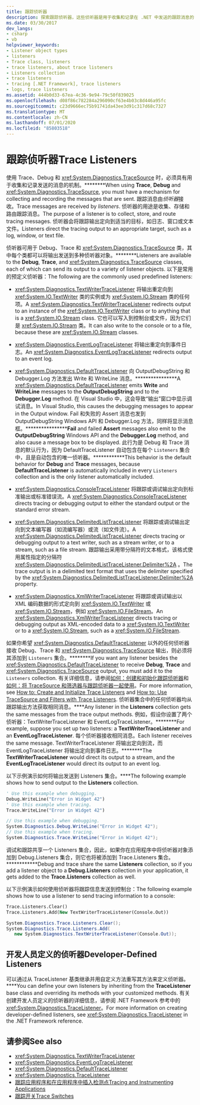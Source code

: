 ```yaml
---
title: 跟踪侦听器
description: 探索跟踪侦听器，这些侦听器是用于收集和记录在 .NET 中发送的跟踪消息的机制。 侦听器将收集、存储和路由消息。
ms.date: 03/30/2017
dev_langs:
- csharp
- vb
helpviewer_keywords:
- Listener object types
- listeners
- Trace class, listeners
- trace listeners, about trace listeners
- Listeners collection
- trace listeners
- tracing [.NET Framework], trace listeners
- logs, trace listeners
ms.assetid: 444b0d33-67ea-4c36-9e94-79c50f839025
ms.openlocfilehash: d08f86c782284a296090cf63e4b03c8d446a95fc
ms.sourcegitcommit: c23d9666ec75b91741da43ee3d91c317d68c7327
ms.translationtype: MT
ms.contentlocale: zh-CN
ms.lasthandoff: 07/01/2020
ms.locfileid: "85803518"
---
```

# <a name="trace-listeners"></a><span data-ttu-id="a23a3-104">跟踪侦听器</span><span class="sxs-lookup"><span data-stu-id="a23a3-104">Trace Listeners</span></span>
<span data-ttu-id="a23a3-105">使用 Trace、Debug 和 <xref:System.Diagnostics.TraceSource> 时，必须具有用于收集和记录发送的消息的机制。\*\*\*\*\*\*\*\*</span><span class="sxs-lookup"><span data-stu-id="a23a3-105">When using **Trace**, **Debug** and <xref:System.Diagnostics.TraceSource>, you must have a mechanism for collecting and recording the messages that are sent.</span></span> <span data-ttu-id="a23a3-106">跟踪消息由*侦听器*接收。</span><span class="sxs-lookup"><span data-stu-id="a23a3-106">Trace messages are received by *listeners*.</span></span> <span data-ttu-id="a23a3-107">侦听器的用途是收集、存储和路由跟踪消息。</span><span class="sxs-lookup"><span data-stu-id="a23a3-107">The purpose of a listener is to collect, store, and route tracing messages.</span></span> <span data-ttu-id="a23a3-108">侦听器会将跟踪输出定向到适当的目标，如日志、窗口或文本文件。</span><span class="sxs-lookup"><span data-stu-id="a23a3-108">Listeners direct the tracing output to an appropriate target, such as a log, window, or text file.</span></span>  
  
 <span data-ttu-id="a23a3-109">侦听器可用于 Debug、Trace 和 <xref:System.Diagnostics.TraceSource> 类，其中每个类都可以将输出发送到多种侦听器对象。\*\*\*\*\*\*\*\*</span><span class="sxs-lookup"><span data-stu-id="a23a3-109">Listeners are available to the **Debug**, **Trace**, and <xref:System.Diagnostics.TraceSource> classes, each of which can send its output to a variety of listener objects.</span></span> <span data-ttu-id="a23a3-110">以下是常用的预定义侦听器：</span><span class="sxs-lookup"><span data-stu-id="a23a3-110">The following are the commonly used predefined listeners:</span></span>  
  
- <span data-ttu-id="a23a3-111"><xref:System.Diagnostics.TextWriterTraceListener> 将输出重定向到 <xref:System.IO.TextWriter> 类的实例或为 <xref:System.IO.Stream> 类的任何项。</span><span class="sxs-lookup"><span data-stu-id="a23a3-111">A <xref:System.Diagnostics.TextWriterTraceListener> redirects output to an instance of the <xref:System.IO.TextWriter> class or to anything that is a <xref:System.IO.Stream> class.</span></span> <span data-ttu-id="a23a3-112">它也可以写入到控制台或文件，因为它们是 <xref:System.IO.Stream> 类。</span><span class="sxs-lookup"><span data-stu-id="a23a3-112">It can also write to the console or to a file, because these are <xref:System.IO.Stream> classes.</span></span>  
  
- <span data-ttu-id="a23a3-113"><xref:System.Diagnostics.EventLogTraceListener> 将输出重定向到事件日志。</span><span class="sxs-lookup"><span data-stu-id="a23a3-113">An <xref:System.Diagnostics.EventLogTraceListener> redirects output to an event log.</span></span>  
  
- <span data-ttu-id="a23a3-114"><xref:System.Diagnostics.DefaultTraceListener> 向 OutputDebugString 和 Debugger.Log 方法发出 Write 和 WriteLine 消息。\*\*\*\*\*\*\*\*\*\*\*\*\*\*\*\*</span><span class="sxs-lookup"><span data-stu-id="a23a3-114">A <xref:System.Diagnostics.DefaultTraceListener> emits **Write** and **WriteLine** messages to the **OutputDebugString** and to the **Debugger.Log** method.</span></span> <span data-ttu-id="a23a3-115">在 Visual Studio 中，这会导致“输出”窗口中显示调试消息。</span><span class="sxs-lookup"><span data-stu-id="a23a3-115">In Visual Studio, this causes the debugging messages to appear in the Output window.</span></span> <span data-ttu-id="a23a3-116">Fail 和失败的 Assert 消息也发到 OutputDebugString Windows API 和 Debugger.Log 方法，同样将显示消息框。\*\*\*\*\*\*\*\*\*\*\*\*\*\*\*\*</span><span class="sxs-lookup"><span data-stu-id="a23a3-116">**Fail** and failed **Assert** messages also emit to the **OutputDebugString** Windows API and the **Debugger.Log** method, and also cause a message box to be displayed.</span></span> <span data-ttu-id="a23a3-117">此行为是 Debug 和 Trace 消息的默认行为，因为 DefaultTraceListener 自动包含在每个 `Listeners` 集合中，且是自动包含的唯一侦听器。\*\*\*\*\*\*\*\*\*\*\*\*</span><span class="sxs-lookup"><span data-stu-id="a23a3-117">This behavior is the default behavior for **Debug** and **Trace** messages, because **DefaultTraceListener** is automatically included in every `Listeners` collection and is the only listener automatically included.</span></span>  
  
- <span data-ttu-id="a23a3-118"><xref:System.Diagnostics.ConsoleTraceListener> 将跟踪或调试输出定向到标准输出或标准错误流。</span><span class="sxs-lookup"><span data-stu-id="a23a3-118">A <xref:System.Diagnostics.ConsoleTraceListener> directs tracing or debugging output to either the standard output or the standard error stream.</span></span>  
  
- <span data-ttu-id="a23a3-119"><xref:System.Diagnostics.DelimitedListTraceListener> 将跟踪或调试输出定向到文本编写器（如流编写器）或流（如文件流）。</span><span class="sxs-lookup"><span data-stu-id="a23a3-119">A <xref:System.Diagnostics.DelimitedListTraceListener> directs tracing or debugging output to a text writer, such as a stream writer, or to a stream, such as a file stream.</span></span> <span data-ttu-id="a23a3-120">跟踪输出采用带分隔符的文本格式，该格式使用属性指定的分隔符 <xref:System.Diagnostics.DelimitedListTraceListener.Delimiter%2A> 。</span><span class="sxs-lookup"><span data-stu-id="a23a3-120">The trace output is in a delimited text format that uses the delimiter specified by the <xref:System.Diagnostics.DelimitedListTraceListener.Delimiter%2A> property.</span></span>  
  
- <span data-ttu-id="a23a3-121"><xref:System.Diagnostics.XmlWriterTraceListener> 将跟踪或调试输出以 XML 编码数据的形式定向到 <xref:System.IO.TextWriter> 或 <xref:System.IO.Stream>，例如 <xref:System.IO.FileStream>。</span><span class="sxs-lookup"><span data-stu-id="a23a3-121">An <xref:System.Diagnostics.XmlWriterTraceListener> directs tracing or debugging output as XML-encoded data to a <xref:System.IO.TextWriter> or to a <xref:System.IO.Stream>, such as a <xref:System.IO.FileStream>.</span></span>  
  
 <span data-ttu-id="a23a3-122">如果你希望 <xref:System.Diagnostics.DefaultTraceListener> 以外的任何侦听器接收 Debug、Trace 和 <xref:System.Diagnostics.TraceSource> 输出，则必须将其添加到 `Listeners` 集合。\*\*\*\*\*\*\*\*</span><span class="sxs-lookup"><span data-stu-id="a23a3-122">If you want any listener besides the <xref:System.Diagnostics.DefaultTraceListener> to receive **Debug**, **Trace** and <xref:System.Diagnostics.TraceSource> output, you must add it to the `Listeners` collection.</span></span> <span data-ttu-id="a23a3-123">有关详细信息，请参阅[如何：创建和初始化跟踪侦听器](how-to-create-and-initialize-trace-listeners.md)和[如何：将 TraceSource 和筛选器与跟踪侦听器一起使用](how-to-use-tracesource-and-filters-with-trace-listeners.md)。</span><span class="sxs-lookup"><span data-stu-id="a23a3-123">For more information, see [How to: Create and Initialize Trace Listeners](how-to-create-and-initialize-trace-listeners.md) and [How to: Use TraceSource and Filters with Trace Listeners](how-to-use-tracesource-and-filters-with-trace-listeners.md).</span></span> <span data-ttu-id="a23a3-124">侦听器集合中的任何侦听器均从跟踪输出方法获取相同消息。\*\*\*\*</span><span class="sxs-lookup"><span data-stu-id="a23a3-124">Any listener in the **Listeners** collection gets the same messages from the trace output methods.</span></span> <span data-ttu-id="a23a3-125">例如，假设你设置了两个侦听器：TextWriterTraceListener 和 EventLogTraceListener。\*\*\*\*\*\*\*\*</span><span class="sxs-lookup"><span data-stu-id="a23a3-125">For example, suppose you set up two listeners: a **TextWriterTraceListener** and an **EventLogTraceListener**.</span></span> <span data-ttu-id="a23a3-126">每个侦听器接收相同消息。</span><span class="sxs-lookup"><span data-stu-id="a23a3-126">Each listener receives the same message.</span></span> <span data-ttu-id="a23a3-127">TextWriterTraceListener 将输出定向到流，而 EventLogTraceListener 将输出定向到事件日志。\*\*\*\*\*\*\*\*</span><span class="sxs-lookup"><span data-stu-id="a23a3-127">The **TextWriterTraceListener** would direct its output to a stream, and the **EventLogTraceListener** would direct its output to an event log.</span></span>  
  
 <span data-ttu-id="a23a3-128">以下示例演示如何将输出发送到 Listeners 集合。\*\*\*\*</span><span class="sxs-lookup"><span data-stu-id="a23a3-128">The following example shows how to send output to the **Listeners** collection.</span></span>  
  
```vb  
' Use this example when debugging.  
Debug.WriteLine("Error in Widget 42")  
' Use this example when tracing.  
Trace.WriteLine("Error in Widget 42")  
```  
  
```csharp  
// Use this example when debugging.  
System.Diagnostics.Debug.WriteLine("Error in Widget 42");  
// Use this example when tracing.  
System.Diagnostics.Trace.WriteLine("Error in Widget 42");  
```  
  
 <span data-ttu-id="a23a3-129">调试和跟踪共享一个 Listeners 集合，因此，如果你在应用程序中将侦听器对象添加到 Debug.Listeners 集合，则它也将被添加到 Trace.Listeners 集合。\*\*\*\*\*\*\*\*\*\*\*\*</span><span class="sxs-lookup"><span data-stu-id="a23a3-129">Debug and trace share the same **Listeners** collection, so if you add a listener object to a **Debug.Listeners** collection in your application, it gets added to the **Trace.Listeners** collection as well.</span></span>  
  
 <span data-ttu-id="a23a3-130">以下示例演示如何使用侦听器将跟踪信息发送到控制台：</span><span class="sxs-lookup"><span data-stu-id="a23a3-130">The following example shows how to use a listener to send tracing information to a console:</span></span>  
  
```vb  
Trace.Listeners.Clear()  
Trace.Listeners.Add(New TextWriterTraceListener(Console.Out))  
```  
  
```csharp  
System.Diagnostics.Trace.Listeners.Clear();  
System.Diagnostics.Trace.Listeners.Add(  
   new System.Diagnostics.TextWriterTraceListener(Console.Out));  
```  
  
## <a name="developer-defined-listeners"></a><span data-ttu-id="a23a3-131">开发人员定义的侦听器</span><span class="sxs-lookup"><span data-stu-id="a23a3-131">Developer-Defined Listeners</span></span>  
 <span data-ttu-id="a23a3-132">可以通过从 TraceListener 基类继承并用自定义方法重写其方法来定义侦听器。\*\*\*\*</span><span class="sxs-lookup"><span data-stu-id="a23a3-132">You can define your own listeners by inheriting from the **TraceListener** base class and overriding its methods with your customized methods.</span></span> <span data-ttu-id="a23a3-133">有关创建开发人员定义的侦听器的详细信息，请参阅 .NET Framework 参考中的 <xref:System.Diagnostics.TraceListener>。</span><span class="sxs-lookup"><span data-stu-id="a23a3-133">For more information on creating developer-defined listeners, see <xref:System.Diagnostics.TraceListener> in the .NET Framework reference.</span></span>  
  
## <a name="see-also"></a><span data-ttu-id="a23a3-134">请参阅</span><span class="sxs-lookup"><span data-stu-id="a23a3-134">See also</span></span>

- <xref:System.Diagnostics.TextWriterTraceListener>
- <xref:System.Diagnostics.EventLogTraceListener>
- <xref:System.Diagnostics.DefaultTraceListener>
- <xref:System.Diagnostics.TraceListener>
- [<span data-ttu-id="a23a3-135">跟踪应用程序和在应用程序中插入检测点</span><span class="sxs-lookup"><span data-stu-id="a23a3-135">Tracing and Instrumenting Applications</span></span>](tracing-and-instrumenting-applications.md)
- [<span data-ttu-id="a23a3-136">跟踪开关</span><span class="sxs-lookup"><span data-stu-id="a23a3-136">Trace Switches</span></span>](trace-switches.md)
